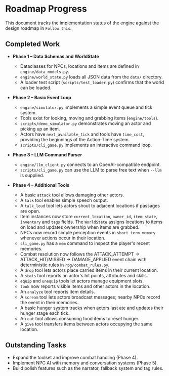 # Roadmap Progress

This document tracks the implementation status of the engine against the design roadmap in `Follow this`.

## Completed Work

- **Phase 1 – Data Schemas and WorldState**
  - Dataclasses for NPCs, locations and items are defined in `engine/data_models.py`.
  - `engine/world_state.py` loads all JSON data from the `data/` directory.
  - A loader test script (`scripts/test_loader.py`) confirms that the world can be loaded.

- **Phase 2 – Basic Event Loop**
  - `engine/simulator.py` implements a simple event queue and tick system.
  - Tools exist for looking, moving and grabbing items (`engine/tools`).
  - `scripts/demo_simulator.py` demonstrates moving an actor and picking up an item.
  - Actors have `next_available_tick` and tools have `time_cost`, providing the
    beginnings of the Action‑Time system.
  - `scripts/cli_game.py` implements an interactive command loop.

- **Phase 3 – LLM Command Parser**
  - `engine/llm_client.py` connects to an OpenAI-compatible endpoint.
  - `scripts/cli_game.py` can use the LLM to parse free text when `--llm` is supplied.

- **Phase 4 – Additional Tools**
  - A basic `attack` tool allows damaging other actors.
  - A `talk` tool enables simple speech output.
  - A `talk_loud` tool lets actors shout to adjacent locations if passages are open.
  - Item instances now store `current_location`, `owner_id`, `item_state`,
    `inventory` and `tags` fields. The `WorldState` assigns locations to items on
    load and updates ownership when items are grabbed.
  - NPCs now record simple perception events in `short_term_memory` whenever
    actions occur in their location.
  - `cli_game.py` has a `mem` command to inspect the player's recent memories.
  - Combat resolution now follows the ATTACK_ATTEMPT -> ATTACK_HIT/MISSED ->
    DAMAGE_APPLIED event chain with deterministic rules in `rpg/combat_rules.py`.
  - A `drop` tool lets actors place carried items in their current location.
  - A `stats` tool reports an actor's hit points, attributes and skills.
  - `equip` and `unequip` tools let actors manage equipment slots.
  - `look` now reports visible items and other actors in the location.
  - An `analyze` tool reports item details.
  - A `scream` tool lets actors broadcast messages; nearby NPCs record the event in their memories.
  - A basic hunger system tracks when actors last ate and updates their hunger stage each tick.
  - An `eat` tool allows consuming food items to reset hunger.
  - A `give` tool transfers items between actors occupying the same location.

## Outstanding Tasks

- Expand the toolset and improve combat handling (Phase 4).
- Implement NPC AI with memory and conversation systems (Phase 5).
- Build polish features such as the narrator, fallback system and tag rules.

